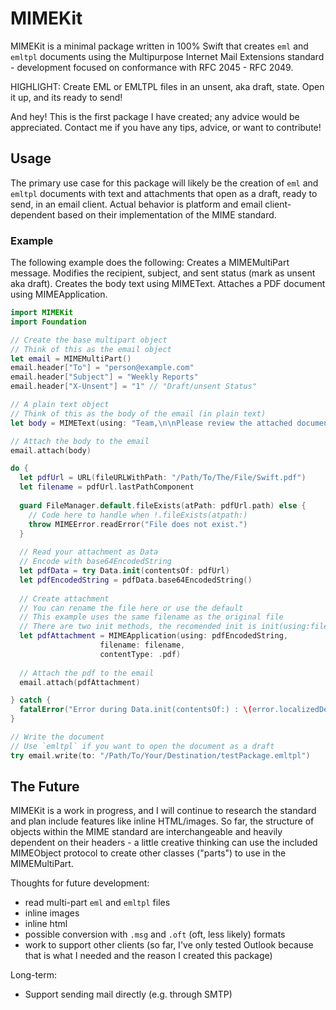 # MIMEKit
MIMEKit is a minimal package written in 100% Swift that creates `eml` and `emltpl` documents using the Multipurpose Internet Mail Extensions standard - development focused on conformance with RFC 2045 - RFC 2049.

HIGHLIGHT: Create EML or EMLTPL files in an unsent, aka draft, state. Open it up, and its ready to send!

And hey! This is the first package I have created; any advice would be appreciated. Contact me if you have any tips, advice, or want to contribute!

## Usage
The primary use case for this package will likely be the creation of `eml` and `emltpl` documents with text and attachments that open as a draft, ready to send, in an email client. Actual behavior is platform and email client-dependent based on their implementation of the MIME standard.

### Example
The following example does the following:
Creates a MIMEMultiPart message. Modifies the recipient, subject, and sent status (mark as unsent aka draft). Creates the body text using MIMEText. Attaches a PDF document using MIMEApplication.

```swift
import MIMEKit
import Foundation

// Create the base multipart object
// Think of this as the email object
let email = MIMEMultiPart()
email.header["To"] = "person@example.com"
email.header["Subject"] = "Weekly Reports"
email.header["X-Unsent"] = "1" // "Draft/unsent Status"

// A plain text object
// Think of this as the body of the email (in plain text)
let body = MIMEText(using: "Team,\n\nPlease review the attached document.\n\nVery Respectfully,\n- Coworker")

// Attach the body to the email
email.attach(body)

do {
  let pdfUrl = URL(fileURLWithPath: "/Path/To/The/File/Swift.pdf")
  let filename = pdfUrl.lastPathComponent
   
  guard FileManager.default.fileExists(atPath: pdfUrl.path) else {
    // Code here to handle when !.fileExists(atpath:)
    throw MIMEError.readError("File does not exist.")
  }
   
  // Read your attachment as Data
  // Encode with base64EncodedString
  let pdfData = try Data.init(contentsOf: pdfUrl)
  let pdfEncodedString = pdfData.base64EncodedString()
   
  // Create attachment
  // You can rename the file here or use the default
  // This example uses the same filename as the original file
  // There are two init methods, the recomended init is init(using:filename:contentType:)
  let pdfAttachment = MIMEApplication(using: pdfEncodedString,
                    filename: filename,
                    contentType: .pdf)
   
  // Attach the pdf to the email
  email.attach(pdfAttachment)

} catch {
  fatalError("Error during Data.init(contentsOf:) : \(error.localizedDescription)")
}

// Write the document
// Use `emltpl` if you want to open the document as a draft
try email.write(to: "/Path/To/Your/Destination/testPackage.emltpl")
```
## The Future
MIMEKit is a work in progress, and I will continue to research the standard and plan include features like inline HTML/images. So far, the structure of objects within the MIME standard are interchangeable and heavily dependent on their headers - a little creative thinking can use the included MIMEObject protocol to create other classes ("parts") to use in the MIMEMultiPart.

Thoughts for future development:
- read multi-part  `eml` and `emltpl` files
- inline images
- inline html
- possible conversion with `.msg` and `.oft` (oft, less likely) formats
- work to support other clients (so far, I've only tested Outlook because that is what I needed and the reason I created this package)

Long-term:
- Support sending mail directly (e.g. through SMTP)
